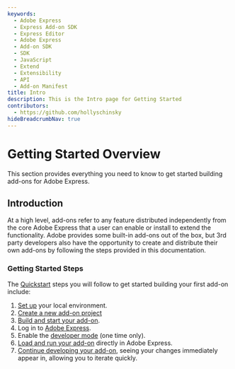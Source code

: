 ```yaml
---
keywords:
  - Adobe Express
  - Express Add-on SDK
  - Express Editor
  - Adobe Express
  - Add-on SDK
  - SDK
  - JavaScript
  - Extend
  - Extensibility
  - API
  - Add-on Manifest
title: Intro
description: This is the Intro page for Getting Started
contributors:
  - https://github.com/hollyschinsky  
hideBreadcrumbNav: true
---
```


# Getting Started Overview

This section provides everything you need to know to get started building add-ons for Adobe Express.

## Introduction

At a high level, add-ons refer to any feature distributed independently from the core Adobe Express that a user can enable or install to extend the functionality. Adobe provides some built-in add-ons out of the box, but 3rd party developers also have the opportunity to create and distribute their own add-ons by following the steps provided in this documentation.

### Getting Started Steps

The [Quickstart](./quickstart.md) steps you will follow to get started building your first add-on include:

1. [Set up](./quickstart.md#prerequisites) your local environment.
1. [Create a new add-on project](./quickstart.md#step-1-create-your-add-on-project)
1. [Build and start your add-on](./quickstart.md#step-2-build-and-start-your-add-on).
1. Log in to [Adobe Express](https://new.express.adobe.com/new).
1. Enable the [developer mode](./quickstart.md#step-3-enable-add-on-development-mode-first-time-only) (one time only).
1. [Load and run your add-on](./quickstart.md#step-4-load-and-run-your-add-on) directly in Adobe Express.
1. [Continue developing your add-on](./quickstart.md#step-5-edit-your-add-on), seeing your changes immediately appear in, allowing you to iterate quickly.
